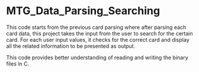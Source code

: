 # MTG_Data_Parsing_Searching

This code starts from the previous card parsing where after parsing each card data, this project takes the input from the user to search for the certain card. For each user input values, it checks for the correct card and display all the related information to be presented as output.

This code provides better understanding of reading and writing the binary files in C.
